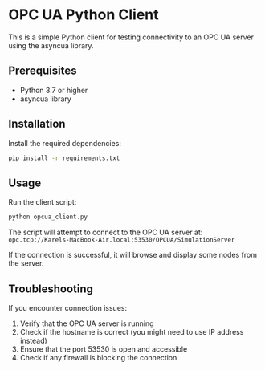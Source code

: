 # OPC UA Python Client

This is a simple Python client for testing connectivity to an OPC UA server using the asyncua library.

## Prerequisites

- Python 3.7 or higher
- asyncua library

## Installation

Install the required dependencies:

```bash
pip install -r requirements.txt
```

## Usage

Run the client script:

```bash
python opcua_client.py
```

The script will attempt to connect to the OPC UA server at:
`opc.tcp://Karels-MacBook-Air.local:53530/OPCUA/SimulationServer`

If the connection is successful, it will browse and display some nodes from the server.

## Troubleshooting

If you encounter connection issues:

1. Verify that the OPC UA server is running
2. Check if the hostname is correct (you might need to use IP address instead)
3. Ensure that the port 53530 is open and accessible
4. Check if any firewall is blocking the connection
